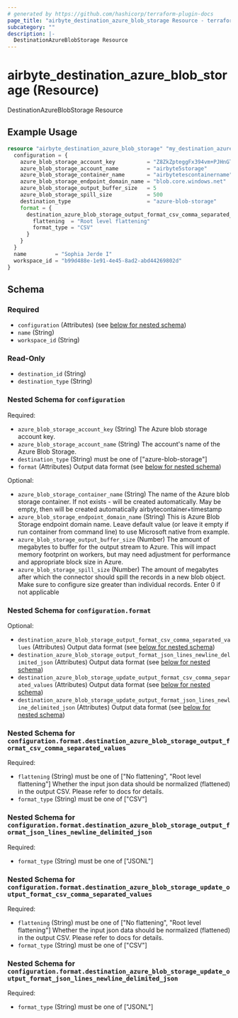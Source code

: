 ```yaml
---
# generated by https://github.com/hashicorp/terraform-plugin-docs
page_title: "airbyte_destination_azure_blob_storage Resource - terraform-provider-airbyte"
subcategory: ""
description: |-
  DestinationAzureBlobStorage Resource
---
```


# airbyte_destination_azure_blob_storage (Resource)

DestinationAzureBlobStorage Resource

## Example Usage

```terraform
resource "airbyte_destination_azure_blob_storage" "my_destination_azureblobstorage" {
  configuration = {
    azure_blob_storage_account_key          = "Z8ZkZpteggFx394vm+PJHnGTvdRncaYS+JhLKdj789YNmD+iyGTnG+PV+POiuYNhBg/ACS+LKjd%4FG3FHGN12Nd=="
    azure_blob_storage_account_name         = "airbyte5storage"
    azure_blob_storage_container_name       = "airbytetescontainername"
    azure_blob_storage_endpoint_domain_name = "blob.core.windows.net"
    azure_blob_storage_output_buffer_size   = 5
    azure_blob_storage_spill_size           = 500
    destination_type                        = "azure-blob-storage"
    format = {
      destination_azure_blob_storage_output_format_csv_comma_separated_values = {
        flattening  = "Root level flattening"
        format_type = "CSV"
      }
    }
  }
  name         = "Sophia Jerde I"
  workspace_id = "b99d488e-1e91-4e45-8ad2-abd44269802d"
}
```

<!-- schema generated by tfplugindocs -->
## Schema

### Required

- `configuration` (Attributes) (see [below for nested schema](#nestedatt--configuration))
- `name` (String)
- `workspace_id` (String)

### Read-Only

- `destination_id` (String)
- `destination_type` (String)

<a id="nestedatt--configuration"></a>
### Nested Schema for `configuration`

Required:

- `azure_blob_storage_account_key` (String) The Azure blob storage account key.
- `azure_blob_storage_account_name` (String) The account's name of the Azure Blob Storage.
- `destination_type` (String) must be one of ["azure-blob-storage"]
- `format` (Attributes) Output data format (see [below for nested schema](#nestedatt--configuration--format))

Optional:

- `azure_blob_storage_container_name` (String) The name of the Azure blob storage container. If not exists - will be created automatically. May be empty, then will be created automatically airbytecontainer+timestamp
- `azure_blob_storage_endpoint_domain_name` (String) This is Azure Blob Storage endpoint domain name. Leave default value (or leave it empty if run container from command line) to use Microsoft native from example.
- `azure_blob_storage_output_buffer_size` (Number) The amount of megabytes to buffer for the output stream to Azure. This will impact memory footprint on workers, but may need adjustment for performance and appropriate block size in Azure.
- `azure_blob_storage_spill_size` (Number) The amount of megabytes after which the connector should spill the records in a new blob object. Make sure to configure size greater than individual records. Enter 0 if not applicable

<a id="nestedatt--configuration--format"></a>
### Nested Schema for `configuration.format`

Optional:

- `destination_azure_blob_storage_output_format_csv_comma_separated_values` (Attributes) Output data format (see [below for nested schema](#nestedatt--configuration--format--destination_azure_blob_storage_output_format_csv_comma_separated_values))
- `destination_azure_blob_storage_output_format_json_lines_newline_delimited_json` (Attributes) Output data format (see [below for nested schema](#nestedatt--configuration--format--destination_azure_blob_storage_output_format_json_lines_newline_delimited_json))
- `destination_azure_blob_storage_update_output_format_csv_comma_separated_values` (Attributes) Output data format (see [below for nested schema](#nestedatt--configuration--format--destination_azure_blob_storage_update_output_format_csv_comma_separated_values))
- `destination_azure_blob_storage_update_output_format_json_lines_newline_delimited_json` (Attributes) Output data format (see [below for nested schema](#nestedatt--configuration--format--destination_azure_blob_storage_update_output_format_json_lines_newline_delimited_json))

<a id="nestedatt--configuration--format--destination_azure_blob_storage_output_format_csv_comma_separated_values"></a>
### Nested Schema for `configuration.format.destination_azure_blob_storage_output_format_csv_comma_separated_values`

Required:

- `flattening` (String) must be one of ["No flattening", "Root level flattening"]
Whether the input json data should be normalized (flattened) in the output CSV. Please refer to docs for details.
- `format_type` (String) must be one of ["CSV"]


<a id="nestedatt--configuration--format--destination_azure_blob_storage_output_format_json_lines_newline_delimited_json"></a>
### Nested Schema for `configuration.format.destination_azure_blob_storage_output_format_json_lines_newline_delimited_json`

Required:

- `format_type` (String) must be one of ["JSONL"]


<a id="nestedatt--configuration--format--destination_azure_blob_storage_update_output_format_csv_comma_separated_values"></a>
### Nested Schema for `configuration.format.destination_azure_blob_storage_update_output_format_csv_comma_separated_values`

Required:

- `flattening` (String) must be one of ["No flattening", "Root level flattening"]
Whether the input json data should be normalized (flattened) in the output CSV. Please refer to docs for details.
- `format_type` (String) must be one of ["CSV"]


<a id="nestedatt--configuration--format--destination_azure_blob_storage_update_output_format_json_lines_newline_delimited_json"></a>
### Nested Schema for `configuration.format.destination_azure_blob_storage_update_output_format_json_lines_newline_delimited_json`

Required:

- `format_type` (String) must be one of ["JSONL"]



